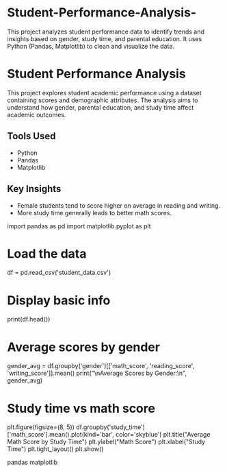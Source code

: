 # Student-Performance-Analysis-
This project analyzes student performance data to identify trends and insights based on gender, study time, and parental education. It uses Python (Pandas, Matplotlib) to clean and visualize the data.

# Student Performance Analysis

This project explores student academic performance using a dataset containing scores and demographic attributes. The analysis aims to understand how gender, parental education, and study time affect academic outcomes.

## Tools Used
- Python
- Pandas
- Matplotlib

## Key Insights
- Female students tend to score higher on average in reading and writing.
- More study time generally leads to better math scores.


import pandas as pd
import matplotlib.pyplot as plt

# Load the data
df = pd.read_csv('student_data.csv')

# Display basic info
print(df.head())

# Average scores by gender
gender_avg = df.groupby('gender')[['math_score', 'reading_score', 'writing_score']].mean()
print("\nAverage Scores by Gender:\n", gender_avg)

# Study time vs math score
plt.figure(figsize=(8, 5))
df.groupby('study_time')['math_score'].mean().plot(kind='bar', color='skyblue')
plt.title("Average Math Score by Study Time")
plt.ylabel("Math Score")
plt.xlabel("Study Time")
plt.tight_layout()
plt.show()

pandas
matplotlib
